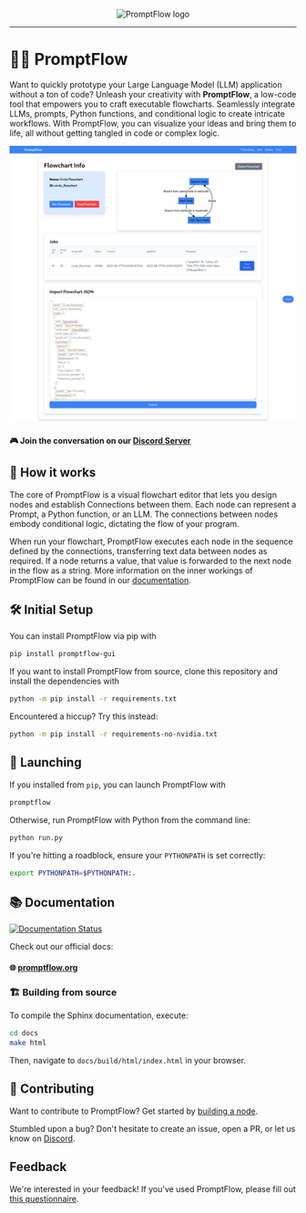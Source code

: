 
<p align="center">
  <img src="promptflow/res/Logo_full_1.png" alt="PromptFlow logo"/>
</p>

---

# 🧩💡 PromptFlow

Want to quickly prototype your Large Language Model (LLM) application without a ton of code? Unleash your creativity with **PromptFlow**, a low-code tool that empowers you to craft executable flowcharts. Seamlessly integrate LLMs, prompts, Python functions, and conditional logic to create intricate workflows. With PromptFlow, you can visualize your ideas and bring them to life, all without getting tangled in code or complex logic.

<p align="center">
  <img src="screenshots/readme/heroscreenshot.png" alt="PromptFlow screenshot"/>
</p>

#### 🎮 Join the conversation on our [Discord Server](https://discord.gg/5MmV3FNCtN)

## 🔗 How it works

The core of PromptFlow is a visual flowchart editor that lets you design nodes and establish Connections between them. Each node can represent a Prompt, a Python function, or an LLM. The connections between nodes embody conditional logic, dictating the flow of your program.

When run your flowchart, PromptFlow executes each node in the sequence defined by the connections, transferring text data between nodes as required. If a node returns a value, that value is forwarded to the next node in the flow as a string. More information on the inner workings of PromptFlow can be found in our [documentation](https://www.promptflow.org/en/latest/).

## 🛠️ Initial Setup 

You can install PromptFlow via pip with

```bash
pip install promptflow-gui
```

If you want to install PromptFlow from source, clone this repository and install the dependencies with

```bash
python -m pip install -r requirements.txt
```

Encountered a hiccup? Try this instead:

```bash
python -m pip install -r requirements-no-nvidia.txt
```

## 🚀 Launching

If you installed from `pip`, you can launch PromptFlow with

```bash
promptflow
```

Otherwise, run PromptFlow with Python from the command line:

```bash
python run.py 
```

If you're hitting a roadblock, ensure your `PYTHONPATH` is set correctly:

```bash
export PYTHONPATH=$PYTHONPATH:.
```

## 📚 Documentation

[![Documentation Status](https://readthedocs.org/projects/promptflow/badge/?version=latest)](https://www.promptflow.org/en/latest/?badge=latest)

Check out our official docs:

#### 🌐 [promptflow.org](https://www.promptflow.org/en/latest/)

### 🏗️ Building from source

To compile the Sphinx documentation, execute:

```bash
cd docs
make html
```

Then, navigate to `docs/build/html/index.html` in your browser.

## 🤝 Contributing

Want to contribute to PromptFlow? Get started by [building a node](https://www.promptflow.org/en/latest/development.html#starting-point-adding-a-node).

Stumbled upon a bug? Don't hesitate to create an issue, open a PR, or let us know on [Discord](https://discord.gg/5MmV3FNCtN).

## Feedback

We're interested in your feedback! If you've used PromptFlow, please fill out [this questionnaire](https://forms.gle/oaB71zRmZmD8Lc8M6).

